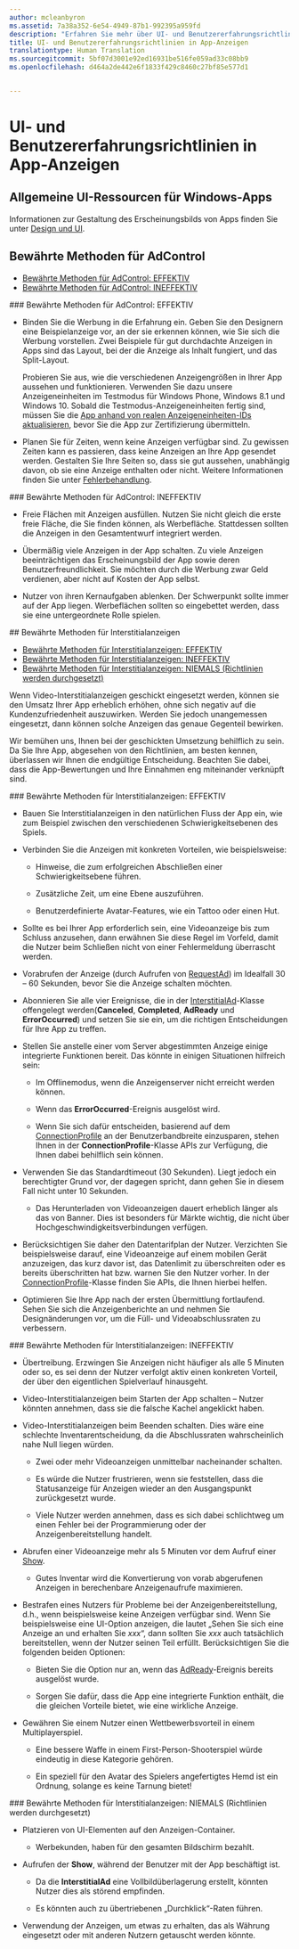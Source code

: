 ```yaml
---
author: mcleanbyron
ms.assetid: 7a38a352-6e54-4949-87b1-992395a959fd
description: "Erfahren Sie mehr über UI- und Benutzererfahrungsrichtlinien in App-Anzeigen."
title: UI- und Benutzererfahrungsrichtlinien in App-Anzeigen
translationtype: Human Translation
ms.sourcegitcommit: 5bf07d3001e92ed16931be516fe059ad33c08bb9
ms.openlocfilehash: d464a2de442e6f1833f429c8460c27bf85e577d1


---
```


# UI- und Benutzererfahrungsrichtlinien in App-Anzeigen




## Allgemeine UI-Ressourcen für Windows-Apps

Informationen zur Gestaltung des Erscheinungsbilds von Apps finden Sie unter [Design und UI](https://developer.microsoft.com/windows/design).

## Bewährte Methoden für AdControl

* [Bewährte Methoden für AdControl: EFFEKTIV](#adcontrolbestpracticesdo10)
* [Bewährte Methoden für AdControl: INEFFEKTIV](#adcontrolbestpracticesdont10)

<span id="adcontrolbestpracticesdo10"/>
### Bewährte Methoden für AdControl: EFFEKTIV

* Binden Sie die Werbung in die Erfahrung ein. Geben Sie den Designern eine Beispielanzeige vor, an der sie erkennen können, wie Sie sich die Werbung vorstellen. Zwei Beispiele für gut durchdachte Anzeigen in Apps sind das Layout, bei der die Anzeige als Inhalt fungiert, und das Split-Layout.

  Probieren Sie aus, wie die verschiedenen Anzeigengrößen in Ihrer App aussehen und funktionieren. Verwenden Sie dazu unsere Anzeigeneinheiten im Testmodus für Windows Phone, Windows 8.1 und Windows 10. Sobald die Testmodus-Anzeigeneinheiten fertig sind, müssen Sie die [App anhand von realen Anzeigeneinheiten-IDs aktualisieren](set-up-ad-units-in-your-app.md), bevor Sie die App zur Zertifizierung übermitteln.

* Planen Sie für Zeiten, wenn keine Anzeigen verfügbar sind. Zu gewissen Zeiten kann es passieren, dass keine Anzeigen an Ihre App gesendet werden. Gestalten Sie Ihre Seiten so, dass sie gut aussehen, unabhängig davon, ob sie eine Anzeige enthalten oder nicht. Weitere Informationen finden Sie unter [Fehlerbehandlung](error-handling-with-advertising-libraries.md).

<span id="adcontrolbestpracticesdont10"/>
### Bewährte Methoden für AdControl: INEFFEKTIV

* Freie Flächen mit Anzeigen ausfüllen. Nutzen Sie nicht gleich die erste freie Fläche, die Sie finden können, als Werbefläche. Stattdessen sollten die Anzeigen in den Gesamtentwurf integriert werden.

* Übermäßig viele Anzeigen in der App schalten. Zu viele Anzeigen beeinträchtigen das Erscheinungsbild der App sowie deren Benutzerfreundlichkeit. Sie möchten durch die Werbung zwar Geld verdienen, aber nicht auf Kosten der App selbst.

* Nutzer von ihren Kernaufgaben ablenken. Der Schwerpunkt sollte immer auf der App liegen. Werbeflächen sollten so eingebettet werden, dass sie eine untergeordnete Rolle spielen.

<span id="interstitialbestpractices10"/>
## Bewährte Methoden für Interstitialanzeigen

* [Bewährte Methoden für Interstitialanzeigen: EFFEKTIV](#interstitialbestpracticesdo10)
* [Bewährte Methoden für Interstitialanzeigen: INEFFEKTIV](#interstitialbestpracticesavoid10)
* [Bewährte Methoden für Interstitialanzeigen: NIEMALS (Richtlinien werden durchgesetzt)](#interstitialbestpracticesnever10)

Wenn Video-Interstitialanzeigen geschickt eingesetzt werden, können sie den Umsatz Ihrer App erheblich erhöhen, ohne sich negativ auf die Kundenzufriedenheit auszuwirken. Werden Sie jedoch unangemessen eingesetzt, dann können solche Anzeigen das genaue Gegenteil bewirken.

Wir bemühen uns, Ihnen bei der geschickten Umsetzung behilflich zu sein. Da Sie Ihre App, abgesehen von den Richtlinien, am besten kennen, überlassen wir Ihnen die endgültige Entscheidung. Beachten Sie dabei, dass die App-Bewertungen und Ihre Einnahmen eng miteinander verknüpft sind.

<span id="interstitialbestpracticesdo10"/>
### Bewährte Methoden für Interstitialanzeigen: EFFEKTIV

* Bauen Sie Interstitialanzeigen in den natürlichen Fluss der App ein, wie zum Beispiel zwischen den verschiedenen Schwierigkeitsebenen des Spiels.

* Verbinden Sie die Anzeigen mit konkreten Vorteilen, wie beispielsweise:

    * Hinweise, die zum erfolgreichen Abschließen einer Schwierigkeitsebene führen.

    * Zusätzliche Zeit, um eine Ebene auszuführen.

    * Benutzerdefinierte Avatar-Features, wie ein Tattoo oder einen Hut.

* Sollte es bei Ihrer App erforderlich sein, eine Videoanzeige bis zum Schluss anzusehen, dann erwähnen Sie diese Regel im Vorfeld, damit die Nutzer beim Schließen nicht von einer Fehlermeldung überrascht werden.

* Vorabrufen der Anzeige (durch Aufrufen von [RequestAd](https://msdn.microsoft.com/library/windows/apps/microsoft.advertising.winrt.ui.interstitialad.requestad.aspx)) im Idealfall 30 – 60 Sekunden, bevor Sie die Anzeige schalten möchten.

* Abonnieren Sie alle vier Ereignisse, die in der [InterstitialAd](https://msdn.microsoft.com/library/windows/apps/microsoft.advertising.winrt.ui.interstitialad.aspx)-Klasse offengelegt werden(**Canceled**, **Completed**, **AdReady** und **ErrorOccurred**) und setzen Sie sie ein, um die richtigen Entscheidungen für Ihre App zu treffen.

* Stellen Sie anstelle einer vom Server abgestimmten Anzeige einige integrierte Funktionen bereit. Das könnte in einigen Situationen hilfreich sein:

    * Im Offlinemodus, wenn die Anzeigenserver nicht erreicht werden können.

    * Wenn das **ErrorOccurred**-Ereignis ausgelöst wird.

    * Wenn Sie sich dafür entscheiden, basierend auf dem [ConnectionProfile](https://msdn.microsoft.com/library/windows/apps/windows.networking.connectivity.connectionprofile.aspx) an der Benutzerbandbreite einzusparen, stehen Ihnen in der **ConnectionProfile**-Klasse APIs zur Verfügung, die Ihnen dabei behilflich sein können.

* Verwenden Sie das Standardtimeout (30 Sekunden). Liegt jedoch ein berechtigter Grund vor, der dagegen spricht, dann gehen Sie in diesem Fall nicht unter 10 Sekunden.

    * Das Herunterladen von Videoanzeigen dauert erheblich länger als das von Banner. Dies ist besonders für Märkte wichtig, die nicht über Hochgeschwindigkeitsverbindungen verfügen.


* Berücksichtigen Sie daher den Datentarifplan der Nutzer. Verzichten Sie beispielsweise darauf, eine Videoanzeige auf einem mobilen Gerät anzuzeigen, das kurz davor ist, das Datenlimit zu überschreiten oder es bereits überschritten hat bzw. warnen Sie den Nutzer vorher. In der [ConnectionProfile](https://msdn.microsoft.com/library/windows/apps/windows.networking.connectivity.connectionprofile.aspx)-Klasse finden Sie APIs, die Ihnen hierbei helfen.

* Optimieren Sie Ihre App nach der ersten Übermittlung fortlaufend. Sehen Sie sich die Anzeigenberichte an und nehmen Sie Designänderungen vor, um die Füll- und Videoabschlussraten zu verbessern.

<span id="interstitialbestpracticesavoid10"/>
### Bewährte Methoden für Interstitialanzeigen: INEFFEKTIV

* Übertreibung. Erzwingen Sie Anzeigen nicht häufiger als alle 5 Minuten oder so, es sei denn der Nutzer verfolgt aktiv einen konkreten Vorteil, der über den eigentlichen Spielverlauf hinausgeht.

* Video-Interstitialanzeigen beim Starten der App schalten – Nutzer könnten annehmen, dass sie die falsche Kachel angeklickt haben.

* Video-Interstitialanzeigen beim Beenden schalten. Dies wäre eine schlechte Inventarentscheidung, da die Abschlussraten wahrscheinlich nahe Null liegen würden.

    * Zwei oder mehr Videoanzeigen unmittelbar nacheinander schalten.

    * Es würde die Nutzer frustrieren, wenn sie feststellen, dass die Statusanzeige für Anzeigen wieder an den Ausgangspunkt zurückgesetzt wurde.

    * Viele Nutzer werden annehmen, dass es sich dabei schlichtweg um einen Fehler bei der Programmierung oder der Anzeigenbereitstellung handelt.

* Abrufen einer Videoanzeige mehr als 5 Minuten vor dem Aufruf einer [Show](https://msdn.microsoft.com/library/windows/apps/microsoft.advertising.winrt.ui.interstitialad.show.aspx).

    * Gutes Inventar wird die Konvertierung von vorab abgerufenen Anzeigen in berechenbare Anzeigenaufrufe maximieren.


* Bestrafen eines Nutzers für Probleme bei der Anzeigenbereitstellung, d.h., wenn beispielsweise keine Anzeigen verfügbar sind. Wenn Sie beispielsweise eine UI-Option anzeigen, die lautet „Sehen Sie sich eine Anzeige an und erhalten Sie *xxx*“, dann sollten Sie *xxx* auch tatsächlich bereitstellen, wenn der Nutzer seinen Teil erfüllt. Berücksichtigen Sie die folgenden beiden Optionen:

    * Bieten Sie die Option nur an, wenn das [AdReady](https://msdn.microsoft.com/library/windows/apps/microsoft.advertising.winrt.ui.interstitialad.adready.aspx)-Ereignis bereits ausgelöst wurde.

    * Sorgen Sie dafür, dass die App eine integrierte Funktion enthält, die die gleichen Vorteile bietet, wie eine wirkliche Anzeige.

* Gewähren Sie einem Nutzer einen Wettbewerbsvorteil in einem Multiplayerspiel.

    * Eine bessere Waffe in einem First-Person-Shooterspiel würde eindeutig in diese Kategorie gehören.

    * Ein speziell für den Avatar des Spielers angefertigtes Hemd ist ein Ordnung, solange es keine Tarnung bietet!

<span id="interstitialbestpracticesnever10"/>
### Bewährte Methoden für Interstitialanzeigen: NIEMALS (Richtlinien werden durchgesetzt)

* Platzieren von UI-Elementen auf den Anzeigen-Container.

    * Werbekunden, haben für den gesamten Bildschirm bezahlt.


* Aufrufen der **Show**, während der Benutzer mit der App beschäftigt ist.

    * Da die **InterstitialAd** eine Vollbildüberlagerung erstellt, könnten Nutzer dies als störend empfinden.

    * Es könnten auch zu übertriebenen „Durchklick“-Raten führen.

* Verwendung der Anzeigen, um etwas zu erhalten, das als Währung eingesetzt oder mit anderen Nutzern getauscht werden könnte.

 

 



<!--HONumber=Aug16_HO3-->


